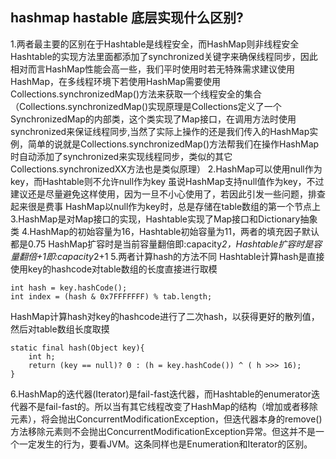 ## hashmap hastable 底层实现什么区别?
1.两者最主要的区别在于Hashtable是线程安全，而HashMap则非线程安全
Hashtable的实现方法里面都添加了synchronized关键字来确保线程同步，因此相对而言HashMap性能会高一些，我们平时使用时若无特殊需求建议使用HashMap，在多线程环境下若使用HashMap需要使用Collections.synchronizedMap()方法来获取一个线程安全的集合（Collections.synchronizedMap()实现原理是Collections定义了一个SynchronizedMap的内部类，这个类实现了Map接口，在调用方法时使用synchronized来保证线程同步,当然了实际上操作的还是我们传入的HashMap实例，简单的说就是Collections.synchronizedMap()方法帮我们在操作HashMap时自动添加了synchronized来实现线程同步，类似的其它Collections.synchronizedXX方法也是类似原理）
2.HashMap可以使用null作为key，而Hashtable则不允许null作为key
虽说HashMap支持null值作为key，不过建议还是尽量避免这样使用，因为一旦不小心使用了，若因此引发一些问题，排查起来很是费事
HashMap以null作为key时，总是存储在table数组的第一个节点上
3.HashMap是对Map接口的实现，Hashtable实现了Map接口和Dictionary抽象类
4.HashMap的初始容量为16，Hashtable初始容量为11，两者的填充因子默认都是0.75
HashMap扩容时是当前容量翻倍即:capacity*2，Hashtable扩容时是容量翻倍+1即:capacity*2+1
5.两者计算hash的方法不同
Hashtable计算hash是直接使用key的hashcode对table数组的长度直接进行取模
```
int hash = key.hashCode();
int index = (hash & 0x7FFFFFFF) % tab.length;
```
HashMap计算hash对key的hashcode进行了二次hash，以获得更好的散列值，然后对table数组长度取摸
```
static final hash(Object key){
    int h;
    return (key == null)? 0 : (h = key.hashCode()) ^ ( h >>> 16);
}
```
6.HashMap的迭代器(Iterator)是fail-fast迭代器，而Hashtable的enumerator迭代器不是fail-fast的。所以当有其它线程改变了HashMap的结构（增加或者移除元素），将会抛出ConcurrentModificationException，但迭代器本身的remove()方法移除元素则不会抛出ConcurrentModificationException异常。但这并不是一个一定发生的行为，要看JVM。这条同样也是Enumeration和Iterator的区别。

